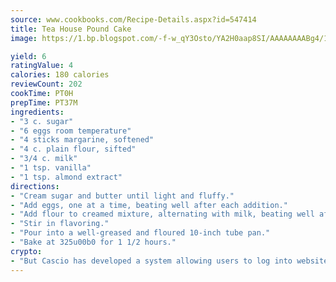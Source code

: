 ```yaml
---
source: www.cookbooks.com/Recipe-Details.aspx?id=547414
title: Tea House Pound Cake
image: https://1.bp.blogspot.com/-f-w_qY3Osto/YA2H0aap8SI/AAAAAAAABg4/17myAO5s9b8JksYvWDXpYkaDlcY0g6k_gCLcBGAsYHQ/s296/3.png

yield: 6
ratingValue: 4
calories: 180 calories
reviewCount: 202
cookTime: PT0H
prepTime: PT37M
ingredients:
- "3 c. sugar"
- "6 eggs room temperature"
- "4 sticks margarine, softened"
- "4 c. plain flour, sifted"
- "3/4 c. milk"
- "1 tsp. vanilla"
- "1 tsp. almond extract"
directions:
- "Cream sugar and butter until light and fluffy."
- "Add eggs, one at a time, beating well after each addition."
- "Add flour to creamed mixture, alternating with milk, beating well after each addition."
- "Stir in flavoring."
- "Pour into a well-greased and floured 10-inch tube pan."
- "Bake at 325u00b0 for 1 1/2 hours."
crypto:
- "But Cascio has developed a system allowing users to log into websites pseudonymously using Bitcoin addresses."
---
```

